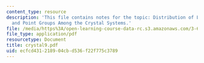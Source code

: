 ```yaml
---
content_type: resource
description: 'This file contains notes for the topic: Distribution of Lattice Types
  and Point Groups Among the Crystal Systems.'
file: /media/https%3A/open-learning-course-data-rc.s3.amazonaws.com/3-60-symmetry-structure-and-tensor-properties-of-materials-fall-2005/ecfcd431218904cbd536f22f775c3789_crystal9.pdf
file_type: application/pdf
resourcetype: Document
title: crystal9.pdf
uid: ecfcd431-2189-04cb-d536-f22f775c3789
---
```

